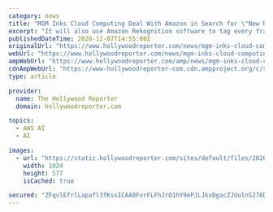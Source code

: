 ```yaml
---
category: news
title: "MGM Inks Cloud Computing Deal With Amazon in Search for \"New Revenue Opportunities\""
excerpt: "It will also use Amazon Rekognition software to tag every frame of its movie and TV library, \"making it easier for MGM’s partners to find and license film and TV shows for their lineups.\""
publishedDateTime: 2020-12-07T14:55:00Z
originalUrl: "https://www.hollywoodreporter.com/news/mgm-inks-cloud-computing-deal-with-amazon-in-search-for-new-revenue-opportunities"
webUrl: "https://www.hollywoodreporter.com/news/mgm-inks-cloud-computing-deal-with-amazon-in-search-for-new-revenue-opportunities"
ampWebUrl: "https://www.hollywoodreporter.com/amp/news/mgm-inks-cloud-computing-deal-with-amazon-in-search-for-new-revenue-opportunities"
cdnAmpWebUrl: "https://www-hollywoodreporter-com.cdn.ampproject.org/c/s/www.hollywoodreporter.com/amp/news/mgm-inks-cloud-computing-deal-with-amazon-in-search-for-new-revenue-opportunities"
type: article

provider:
  name: The Hollywood Reporter
  domain: hollywoodreporter.com

topics:
  - AWS AI
  - AI

images:
  - url: "https://static.hollywoodreporter.com/sites/default/files/2020/01/b25_25594_r_rgb_copy-1024x577.jpg"
    width: 1024
    height: 577
    isCached: true

secured: "ZFqvlEfrlLapafl3fKssICAA0FvrFLFhJrO1hY9ePJLJkvDgacZJUulnS276DR0i8GQSPkvCdLCaH08oaeQY+oXtEkexl1P5ujsFjoWzYfqjzbtqJ5xqOigNcmIK0LjB2WIOimqASjLaErqWVEJ0kbvB2X9jQyTbaUCrsPF6YLeZICc5/zaCSbb/s53JG/svtWVI2lL672DRjoI4UPv8hAxBgMRg3drTRbIahjajRgXcnqS7KTy5hXZfvSzlMQlTjUyvqGddgbgj/XT+5PkKPoyI3P5uaQIlGTXvvprAl9XOgCYZ9XsbfM3vBsrwJsV5me1oWECm1Z1eYpVJqac7MAk5mcK4cdOXQ4vvnpvuLrA=;FlHsoTUY3YTMZJYAZbOHUA=="
---
```


